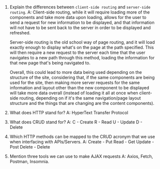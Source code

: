 1.  Explain the differences between `client-side routing` and `server-side routing`.
    A: Client-side routing, while it will require loading more of the components and take more data upon loading, allows for the user to send a request for new information to be displayed, and that information will not have to be sent back to the server in order to be displayed and refreshed.

    Server-side routing is the old school way of page routing, and it will load exactly enough to display what's on the page at the path specified. This will then require a new request to the server each time that the user navigates to a new path through this method, loading the information for that new page that's being navigated to. 
    
    Overall, this could lead to more data being used depending on the structure of the site, considering that, if the same components are being used for the site, then making more server requests for the same information and layout other than the new component to be displayed will take more data overall (instead of loading it all at once when client-side routing, depending on if it's the same navigation/page layout structure and the things that are changing are the content components).

1.  What does HTTP stand for?
    A: HyperText Transfer Protocol

1.  What does CRUD stand for?
    A: 
        C - Create
        R - Read
        U - Update
        D - Delete


1.  Which HTTP methods can be mapped to the CRUD acronym that we use when interfacing with APIs/Servers.
    A: 
        Create - Put
        Read - Get
        Update - Post
        Delete - Delete

1.  Mention three tools we can use to make AJAX requests
    A: Axios, Fetch, Postman, Insomnia.